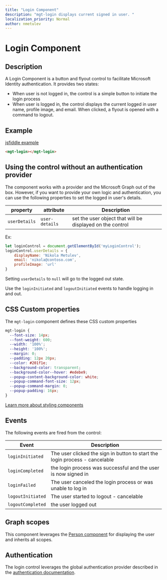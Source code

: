 ```yaml
---
title: "Login Component"
description: "mgt-login displays current signed in user. "
localization_priority: Normal
author: nmetulev
---
```


# Login Component

## Description
A Login Component is a button and flyout control to facilitate Microsoft Identity authentication. It provides two states:
* When user is not logged in, the control is a simple button to initiate the login process
* When user is logged in, the control displays the current logged in user name, profile image, and email. When clicked, a flyout is opened with a command to logout.

## Example

[jsfiddle example](https://jsfiddle.net/metulev/scb9muh4)

```html
<mgt-login></mgt-login>
```

## Using the control without an authentication provider

The component works with a provider and the Microsoft Graph out of the box. However, if you want to provide your own logic and authentication, you can use the following properties to set the logged in user's details. 

| property | attribute | Description |
| --- | --- | -- |
| `userDetails` | `user-details` | set the user object that will be displayed on the control |

Ex: 

```js
let loginControl = document.getElementById('myLoginControl');
loginControl.userDetails = {
    displayName: 'Nikola Metulev',
    email: 'nikola@contoso.com',
    profileImage: 'url'
}
```

Setting `userDetails` to `null` will go to the logged out state.

Use the `loginInitiated` and `logoutInitiated` events to handle logging in and out. 

## CSS Custom properties

The `mgt-login` component defines these CSS custom properties

```css
mgt-login {
  --font-size: 14px;
  --font-weight: 600;
  --width: '100%';
  --height: '100%';
  --margin: 0;
  --padding: 12px 20px;
  --color: #201f1e;
  --background-color: transparent;
  --background-color--hover: #edebe9;
  --popup-content-background-color: white;
  --popup-command-font-size: 12px;
  --popup-command-margin: 0;
  --popup-padding: 16px;
}
```

[Learn more about styling components](../style.md) 

## Events

The following events are fired from the control:

| Event | Description |
| --- | --- |
| `loginInitiated` | The user clicked the sign in button to start the login process - cancelable|
| `loginCompleted` | the login process was successful and the user is now signed in |
| `loginFailed` | The user canceled the login process or was unable to log in |
| `logoutInitiated` | The user started to logout - cancelable |
| `logoutCompleted` | the user logged out |

## Graph scopes

This component leverages the [Person component](./person.md) for displaying the user and inherits all scopes. 

## Authentication

The login control leverages the global authentication provider described in the [authentication documentation](./../providers.md). 